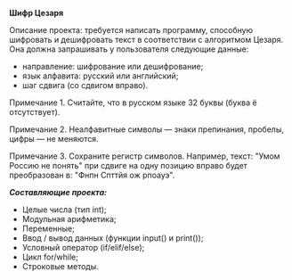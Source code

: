 **Шифр Цезаря**

Описание проекта: требуется написать программу, способную шифровать и дешифровать текст в соответствии с алгоритмом Цезаря. Она должна запрашивать у пользователя следующие данные:
- направление: шифрование или дешифрование;
- язык алфавита: русский или английский;
- шаг сдвига (со сдвигом вправо).
  
Примечание 1. Считайте, что в русском языке 32 буквы (буква ё отсутствует).

Примечание 2. Неалфавитные символы — знаки препинания, пробелы, цифры — не меняются.

Примечание 3. Сохраните регистр символов. Например, текст: "Умом Россию не понять" при сдвиге на одну позицию вправо будет преобразован в: "Фнпн Спттйя ож рпоауэ".

***Составляющие проекта:***

- Целые числа (тип int);
- Модульная арифметика;
- Переменные;
- Ввод / вывод данных (функции input() и print());
- Условный оператор (if/elif/else);
- Цикл for/while;
- Строковые методы.
